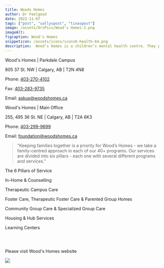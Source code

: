 ```yaml
---
title: Woods Homes
author: Dr Feelgood
date: 2022-11-07
tags: ["post", "sallyspost", "tinaspost"]
image: /assets/DrsPics/Wood's Homes-2.png
imageAlt: 
figcaption: Wood's Homes
snippeticon: /assets/icons/icons8-health-64.png
description:  Wood’s Homes is a children’s mental health centre. They provide treatment and support to children, youth and families with mental health needs.
---
```


<p class="subHeader">Wood's Homes | Parkdale Campus</p>

805 37 St. NW | Calgary, AB | T2N 4N8

Phone: <a href="tel:403-270-4102">403-270-4102</a>

Fax: <a href="tel:403-283-9735">403-283-9735</a>

Email: <a href="mailto:askus@woodshomes.ca">askus@woodshomes.ca</a>

<p class="subHeader">Wood's Homes | Main Office

255, 495 36 St. NE | Calgary, AB | T2A 6K3

Phone: <a href="tel:403-299-9699">403-299-9699</a>

Email: <a href="mailto:foundation@woodshomes.ca">foundation@woodshomes.ca</a>


<blockquote cite="">
"Keeping families together is a priority for Wood’s Homes - we take a family-centred approach in each of our 40+ programs. Our services are divided into six pillars - each one with several different programs and services."
</blockquote>

<p class="subHeader">The 6 Pillars of Service</p>

In-Home & Counselling

Therapeutic Campus Care

Foster Care, Therapeutic Foster Care & Parented Group Homes

Community Group Care & Specialized Group Care

Housing & Hub Services

Learning Centers


<pre>


</pre>

<div class="post__link">
Please visit Wood's Homes website

<a href="https://www.woodshomes.ca/" target="_blank"><img src="/assets/DrsPics/Wood's Homes-logo.png"></a>
</div>